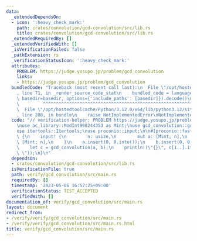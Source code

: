 ```yaml
---
data:
  _extendedDependsOn:
  - icon: ':heavy_check_mark:'
    path: crates/convolution/gcd-convolution/src/lib.rs
    title: crates/convolution/gcd-convolution/src/lib.rs
  _extendedRequiredBy: []
  _extendedVerifiedWith: []
  _isVerificationFailed: false
  _pathExtension: rs
  _verificationStatusIcon: ':heavy_check_mark:'
  attributes:
    PROBLEM: https://judge.yosupo.jp/problem/gcd_convolution
    links:
    - https://judge.yosupo.jp/problem/gcd_convolution
  bundledCode: "Traceback (most recent call last):\n  File \"/opt/hostedtoolcache/Python/3.12.0/x64/lib/python3.12/site-packages/onlinejudge_verify/documentation/build.py\"\
    , line 71, in _render_source_code_stat\n    bundled_code = language.bundle(stat.path,\
    \ basedir=basedir, options={'include_paths': [basedir]}).decode()\n          \
    \         ^^^^^^^^^^^^^^^^^^^^^^^^^^^^^^^^^^^^^^^^^^^^^^^^^^^^^^^^^^^^^^^^^^^^^^^^^^^^^^^^^\n\
    \  File \"/opt/hostedtoolcache/Python/3.12.0/x64/lib/python3.12/site-packages/onlinejudge_verify/languages/rust.py\"\
    , line 288, in bundle\n    raise NotImplementedError\nNotImplementedError\n"
  code: "// verification-helper: PROBLEM https://judge.yosupo.jp/problem/gcd_convolution\n\
    \nuse ac_library::ModInt998244353 as Mint;\nuse gcd_convolution::gcd_convolution;\n\
    use itertools::Itertools;\nuse proconio::input;\n\n#[proconio::fastout]\nfn main()\
    \ {\n    input! {\n        n: usize,\n        mut a: [Mint; n],\n        mut b:\
    \ [Mint; n],\n    }\n    a.insert(0, 0.into());\n    b.insert(0, 0.into());\n\
    \    let c = gcd_convolution(a, b);\n    println!(\"{}\", c[1..].iter().join(\"\
    \ \"));\n}\n"
  dependsOn:
  - crates/convolution/gcd-convolution/src/lib.rs
  isVerificationFile: true
  path: verify/gcd_convolution/src/main.rs
  requiredBy: []
  timestamp: '2023-05-06 16:57:25+09:00'
  verificationStatus: TEST_ACCEPTED
  verifiedWith: []
documentation_of: verify/gcd_convolution/src/main.rs
layout: document
redirect_from:
- /verify/verify/gcd_convolution/src/main.rs
- /verify/verify/gcd_convolution/src/main.rs.html
title: verify/gcd_convolution/src/main.rs
---
```

